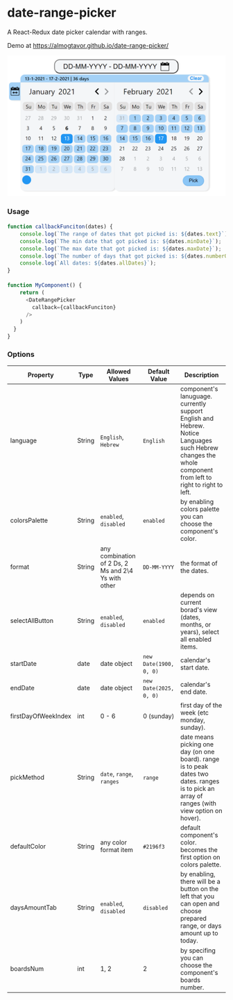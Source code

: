 # date-range-picker
 A React-Redux date picker calendar with ranges.
 
 Demo at https://almogtavor.github.io/date-range-picker/

![](public/example-image1.png)


### Usage
```javascript
function callbackFunciton(dates) {
    console.log(`The range of dates that got picked is: ${dates.text}`);
    console.log(`The min date that got picked is: ${dates.minDate}`);
    console.log(`The max date that got picked is: ${dates.maxDate}`);
    console.log(`The number of days that got picked is: ${dates.numberOfDaysPicked}`);
    console.log(`All dates: ${dates.allDates}`);
}

function MyComponent() {
    return (
      <DateRangePicker 
        callback={callbackFunciton}
      />
    )
  }
}
```

### Options

Property                             | Type      | Allowed Values   | Default Value        | Description
-------------------------------------|-----------|------------------|----------------------|-----------------------------------------------
language                             | String    | `English`, `Hebrew` | `English`        | component's lanuguage. currently support English and Hebrew. Notice Languages such Hebrew changes the whole component from left to right to right to left.
colorsPalette                        | String    | `enabled`, `disabled` | `enabled` | by enabling colors palette you can choose the component's color.
format                               | String    | any combination of 2 Ds, 2 Ms and 2\4 Ys with other | `DD-MM-YYYY` | the format of the dates.
selectAllButton                        | String    | `enabled`, `disabled` | `enabled`| depends on current borad's view (dates, months, or years), select all enabled items.
startDate                        | date | date object | `new Date(1900, 0, 0)` | calendar's start date.
endDate                        | date | date object | `new Date(2025, 0, 0)` | calendar's end date.
firstDayOfWeekIndex                        | int    | 0 - 6 | 0 (sunday) | first day of the week (etc monday, sunday).
pickMethod                        | String    | `date`, `range`, `ranges` | `range` | date means picking one day (on one board). range is to peak dates two dates. ranges is to pick an array of ranges (with view option on hover).
defaultColor                        | String    | any color format item | `#2196f3` | default component's color. becomes the first option on colors palette.
daysAmountTab                        | String    | `enabled`, `disabled` | `disabled` | by enabling, there will be a button on the left that you can open and choose prepared range, or days amount up to today.
boardsNum                        | int  | 1, 2 | 2 | by specifing you can choose the component's boards number.
